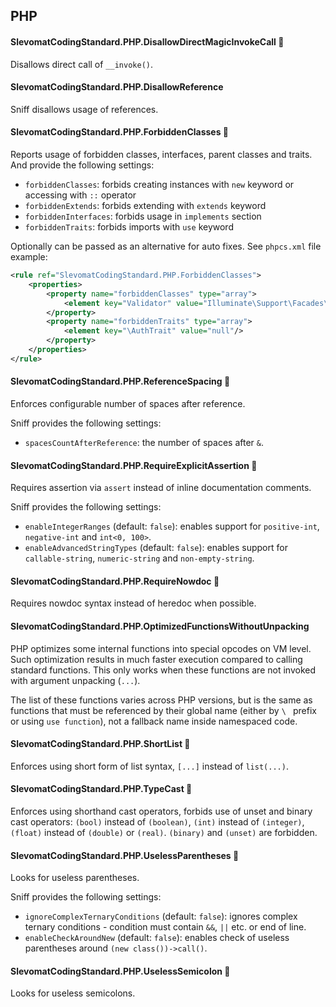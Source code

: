## PHP

#### SlevomatCodingStandard.PHP.DisallowDirectMagicInvokeCall 🔧

Disallows direct call of `__invoke()`.

#### SlevomatCodingStandard.PHP.DisallowReference

Sniff disallows usage of references.

#### SlevomatCodingStandard.PHP.ForbiddenClasses 🔧

Reports usage of forbidden classes, interfaces, parent classes and traits. And provide the following settings:

* `forbiddenClasses`: forbids creating instances with `new` keyword or accessing with `::` operator
* `forbiddenExtends`: forbids extending with `extends` keyword
* `forbiddenInterfaces`: forbids usage in `implements` section
* `forbiddenTraits`: forbids imports with `use` keyword

Optionally can be passed as an alternative for auto fixes. See `phpcs.xml` file example:

```xml
<rule ref="SlevomatCodingStandard.PHP.ForbiddenClasses">
	<properties>
		<property name="forbiddenClasses" type="array">
			<element key="Validator" value="Illuminate\Support\Facades\Validator"/>
		</property>
		<property name="forbiddenTraits" type="array">
			<element key="\AuthTrait" value="null"/>
		</property>
	</properties>
</rule>
```

#### SlevomatCodingStandard.PHP.ReferenceSpacing 🔧

Enforces configurable number of spaces after reference.

Sniff provides the following settings:

* `spacesCountAfterReference`: the number of spaces after `&`.

#### SlevomatCodingStandard.PHP.RequireExplicitAssertion 🔧

Requires assertion via `assert` instead of inline documentation comments.

Sniff provides the following settings:

* `enableIntegerRanges` (default: `false`): enables support for `positive-int`, `negative-int` and `int<0, 100>`.
* `enableAdvancedStringTypes` (default: `false`): enables support for `callable-string`, `numeric-string` and `non-empty-string`.

#### SlevomatCodingStandard.PHP.RequireNowdoc 🔧

Requires nowdoc syntax instead of heredoc when possible.

#### SlevomatCodingStandard.PHP.OptimizedFunctionsWithoutUnpacking

PHP optimizes some internal functions into special opcodes on VM level. Such optimization results in much faster execution compared to calling standard functions. This only works when these functions are not invoked with argument unpacking (`...`).

The list of these functions varies across PHP versions, but is the same as functions that must be referenced by their global name (either by `\ ` prefix or using `use function`), not a fallback name inside namespaced code.

#### SlevomatCodingStandard.PHP.ShortList 🔧

Enforces using short form of list syntax, `[...]` instead of `list(...)`.

#### SlevomatCodingStandard.PHP.TypeCast 🔧

Enforces using shorthand cast operators, forbids use of unset and binary cast operators: `(bool)` instead of `(boolean)`, `(int)` instead of `(integer)`, `(float)` instead of `(double)` or `(real)`. `(binary)` and `(unset)` are forbidden.

#### SlevomatCodingStandard.PHP.UselessParentheses 🔧

Looks for useless parentheses.

Sniff provides the following settings:

* `ignoreComplexTernaryConditions` (default: `false`): ignores complex ternary conditions - condition must contain `&&`, `||` etc. or end of line.
* `enableCheckAroundNew` (default: `false`): enables check of useless parentheses around `(new class())->call()`.


#### SlevomatCodingStandard.PHP.UselessSemicolon 🔧

Looks for useless semicolons.
